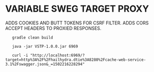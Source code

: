 # VARIABLE SWEG TARGET PROXY

ADDS COOKIES AND BUTT TOKENS FOR CSRF FILTER.
ADDS CORS ACCEPT HEADERS TO PROXIED RESPONSES.

       gradle clean build

       java -jar VSTP-1.0.0.jar 6969

       curl -i "http://localhost:6969/?target=http%3A%2F%2Fhailhydra.dtie%3A8280%2Fcache-web-service-3.1%2Fswagger.json&_=1502216228294"
